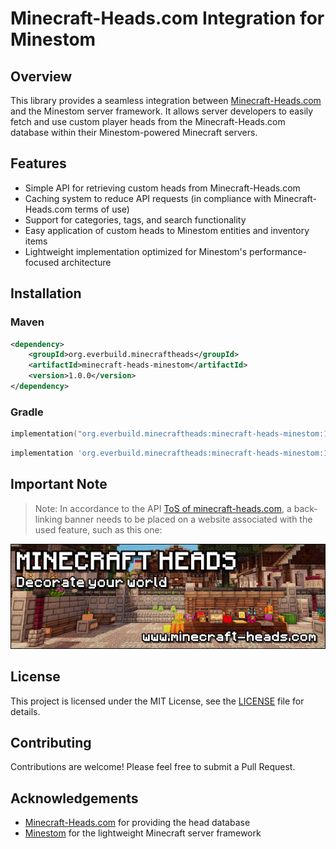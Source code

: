 # Minecraft-Heads.com Integration for Minestom

## Overview
This library provides a seamless integration between [Minecraft-Heads.com](https://minecraft-heads.com/) and the Minestom server framework. It allows server developers to easily fetch and use custom player heads from the Minecraft-Heads.com database within their Minestom-powered Minecraft servers.

## Features
- Simple API for retrieving custom heads from Minecraft-Heads.com
- Caching system to reduce API requests (in compliance with Minecraft-Heads.com terms of use)
- Support for categories, tags, and search functionality
- Easy application of custom heads to Minestom entities and inventory items
- Lightweight implementation optimized for Minestom's performance-focused architecture

## Installation

### Maven
```xml
<dependency>
    <groupId>org.everbuild.minecraftheads</groupId>
    <artifactId>minecraft-heads-minestom</artifactId>
    <version>1.0.0</version>
</dependency>
```

### Gradle
```kotlin
implementation("org.everbuild.minecraftheads:minecraft-heads-minestom:1.0.0")
```
```groovy
implementation 'org.everbuild.minecraftheads:minecraft-heads-minestom:1.0.0'
```

## Important Note

> Note: In accordance to the API [ToS of minecraft-heads.com](https://minecraft-heads.com/terms-of-use), a back-linking banner needs to be placed on a website associated
> with the used feature, such as this one:

[![](.github/banner.png)](https://minecraft-heads.com/)

## License
This project is licensed under the MIT License, see the [LICENSE](LICENSE) file for details.


## Contributing
Contributions are welcome! Please feel free to submit a Pull Request.

## Acknowledgements
- [Minecraft-Heads.com](https://minecraft-heads.com/) for providing the head database
- [Minestom](https://github.com/Minestom/Minestom) for the lightweight Minecraft server framework